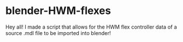 # blender-HWM-flexes
Hey all! I made a script that allows for the HWM flex controller data of a source .mdl file to be imported into blender!
